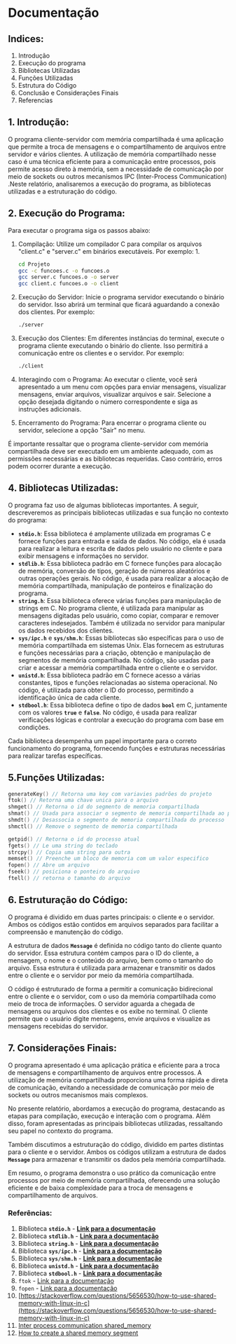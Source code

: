# Documentação

## Indices:

1. Introdução
2. Execução do programa
3. Bibliotecas Utilizadas 
4. Funções Utilizadas
5. Estrutura do Código
6. Conclusão e Considerações Finais
7. Referencias

## 1. Introdução:

O programa cliente-servidor com memória compartilhada é uma aplicação que permite a troca de mensagens e o compartilhamento de arquivos entre servidor e vários clientes. A utilização de memória compartilhado nesse caso é uma técnica eficiente para a comunicação entre processos, pois permite acesso direto à memória, sem a necessidade de comunicação por meio de sockets ou outros mecanismos IPC (Inter-Process Communication) .Neste relatório, analisaremos a execução do programa, as bibliotecas utilizadas e a estruturação do código.

## 2. Execução do Programa:

Para executar o programa siga os passos abaixo:

1. Compilação: Utilize um compilador C para compilar os arquivos "client.c" e "server.c" em binários executáveis. Por exemplo:
    1. 
    
    ```bash
    cd Projeto
    gcc -c funcoes.c -o funcoes.o
    gcc server.c funcoes.o -o server
    gcc client.c funcoes.o -o client
    ```
    
2. Execução do Servidor: Inicie o programa servidor executando o binário do servidor. Isso abrirá um terminal que ficará aguardando a conexão dos clientes. Por exemplo:
    
    ```bash
    ./server
    ```
    
3. Execução dos Clientes: Em diferentes instâncias do terminal, execute o programa cliente executando o binário do cliente. Isso permitirá a comunicação entre os clientes e o servidor. Por exemplo:
    
    ```bash
    ./client
    ```
    
4. Interagindo com o Programa: Ao executar o cliente, você será apresentado a um menu com opções para enviar mensagens, visualizar mensagens, enviar arquivos, visualizar arquivos e sair. Selecione a opção desejada digitando o número correspondente e siga as instruções adicionais.
5. Encerramento do Programa: Para encerrar o programa cliente ou servidor, selecione a opção "Sair" no menu.

É importante ressaltar que o programa cliente-servidor com memória compartilhada deve ser executado em um ambiente adequado, com as permissões necessárias e as bibliotecas requeridas. Caso contrário, erros podem ocorrer durante a execução.

## **4. Bibliotecas Utilizadas:**

O programa faz uso de algumas bibliotecas importantes. A seguir, descreveremos as principais bibliotecas utilizadas e sua função no contexto do programa:

- **`stdio.h`**: Essa biblioteca é amplamente utilizada em programas C e fornece funções para entrada e saída de dados. No código, ela é usada para realizar a leitura e escrita de dados pelo usuário no cliente e para exibir mensagens e informações no servidor.
- **`stdlib.h`**: Essa biblioteca padrão em C fornece funções para alocação de memória, conversão de tipos, geração de números aleatórios e outras operações gerais. No código, é usada para realizar a alocação de memória compartilhada, manipulação de ponteiros e finalização do programa.
- **`string.h`**: Essa biblioteca oferece várias funções para manipulação de strings em C. No programa cliente, é utilizada para manipular as mensagens digitadas pelo usuário, como copiar, comparar e remover caracteres indesejados. Também é utilizada no servidor para manipular os dados recebidos dos clientes.
- **`sys/ipc.h`** e **`sys/shm.h`**: Essas bibliotecas são específicas para o uso de memória compartilhada em sistemas Unix. Elas fornecem as estruturas e funções necessárias para a criação, obtenção e manipulação de segmentos de memória compartilhada. No código, são usadas para criar e acessar a memória compartilhada entre o cliente e o servidor.
- **`unistd.h`**: Essa biblioteca padrão em C fornece acesso a várias constantes, tipos e funções relacionadas ao sistema operacional. No código, é utilizada para obter o ID do processo, permitindo a identificação única de cada cliente.
- **`stdbool.h`**: Essa biblioteca define o tipo de dados **`bool`** em C, juntamente com os valores **`true`** e **`false`**. No código, é usada para realizar verificações lógicas e controlar a execução do programa com base em condições.

Cada biblioteca desempenha um papel importante para o correto funcionamento do programa, fornecendo funções e estruturas necessárias para realizar tarefas específicas.

## 5.Funções Utilizadas:

```c
generateKey() // Retorna uma key com variavies padrões do projeto 
ftok() // Retorna uma chave unica para o arquivo
shmget() // Retorna o id do segmento de memoria compartilhada
shmat() // Usada para associar o segmento de memoria compartilhada ao processo
shmdt() // Desassocia o segmento de memoria compartilhada do processo
shmctl() // Remove o segmento de memoria compartilhada

getpid() // Retorna o id do processo atual
fgets() // Le uma string do teclado
strcpy() // Copia uma string para outra
memset() // Preenche um bloco de memoria com um valor especifico
fopen() // Abre um arquivo
fseek() // posiciona o ponteiro do arquivo
ftell() // retorna o tamanho do arquivo
```

## 6. Estruturação do Código:

O programa é dividido em duas partes principais: o cliente e o servidor. Ambos os códigos estão contidos em arquivos separados para facilitar a compreensão e manutenção do código.

A estrutura de dados **`Message`** é definida no código tanto do cliente quanto do servidor. Essa estrutura contém campos para o ID do cliente, a mensagem, o nome e o conteúdo do arquivo, bem como o tamanho do arquivo. Essa estrutura é utilizada para armazenar e transmitir os dados entre o cliente e o servidor por meio da memória compartilhada.

O código é estruturado de forma a permitir a comunicação bidirecional entre o cliente e o servidor, com o uso da memória compartilhada como meio de troca de informações. O servidor aguarda a chegada de mensagens ou arquivos dos clientes e os exibe no terminal. O cliente permite que o usuário digite mensagens, envie arquivos e visualize as mensagens recebidas do servidor.

## 7. Considerações Finais:

O programa apresentado é uma aplicação prática e eficiente para a troca de mensagens e compartilhamento de arquivos entre processos. A utilização de memória compartilhada proporciona uma forma rápida e direta de comunicação, evitando a necessidade de comunicação por meio de sockets ou outros mecanismos mais complexos.

No presente relatório, abordamos a execução do programa, destacando as etapas para compilação, execução e interação com o programa. Além disso, foram apresentadas as principais bibliotecas utilizadas, ressaltando seu papel no contexto do programa.

Também discutimos a estruturação do código, dividido em partes distintas para o cliente e o servidor. Ambos os códigos utilizam a estrutura de dados **`Message`** para armazenar e transmitir os dados pela memória compartilhada.

Em resumo, o programa demonstra o uso prático da comunicação entre processos por meio de memória compartilhada, oferecendo uma solução eficiente e de baixa complexidade para a troca de mensagens e compartilhamento de arquivos.

### Referências:

1. Biblioteca **`stdio.h`** - **[Link para a documentação](https://en.cppreference.com/w/c/io)**
2. Biblioteca **`stdlib.h`** - **[Link para a documentação](https://en.cppreference.com/w/c/memory)**
3. Biblioteca **`string.h`** - **[Link para a documentação](https://en.cppreference.com/w/c/string)**
4. Biblioteca **`sys/ipc.h`** - **[Link para a documentação](https://pubs.opengroup.org/onlinepubs/009695399/basedefs/sys/ipc.h.html)**
5. Biblioteca **`sys/shm.h`** - **[Link para a documentação](https://pubs.opengroup.org/onlinepubs/009695399/basedefs/sys/shm.h.html)**
6. Biblioteca **`unistd.h`** - **[Link para a documentação](https://pubs.opengroup.org/onlinepubs/009695399/basedefs/unistd.h.html)**
7. Biblioteca **`stdbool.h`** - **[Link para a documentação](https://en.cppreference.com/w/c/types/bool)**
8. `ftok` - [Link para a documentação](https://www.dca.ufrn.br/~adelardo/cursos/DCA409/node27.html)
9. `fopen` - [Link para a documentação](https://stackoverflow.com/questions/75978548/fork-reading-multiple-files-and-write-them-to-single-output-file)
10. [https://stackoverflow.com/questions/5656530/how-to-use-shared-memory-with-linux-in-c](https://stackoverflow.com/questions/5656530/how-to-use-shared-memory-with-linux-in-c)
11. [Inter process communication shared_memory](/inter_process_communication_shared_memory)
12. [How to create a shared memory segment](https://www.youtube.com/watch?v=EpKJLmMnMUE)
